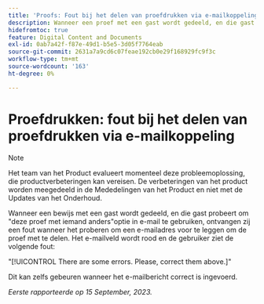 ```yaml
---
title: 'Proofs: Fout bij het delen van proefdrukken via e-mailkoppeling'
description: Wanneer een proef met een gast wordt gedeeld, en die gast probeert om deze proef met iemand anders optie in e-mail te gebruiken, ontvangen zij een fout wanneer het proberen om een e-mailadres voor te leggen om de proef met te delen. Het e-mailveld wordt rood en de gebruiker ziet een fout.
hidefromtoc: true
feature: Digital Content and Documents
exl-id: 0ab7a42f-f87e-49d1-b5e5-3d05f7764eab
source-git-commit: 2631a7a9cd6c07feae192cb0e29f168929fc9f3c
workflow-type: tm+mt
source-wordcount: '163'
ht-degree: 0%

---
```


# Proefdrukken: fout bij het delen van proefdrukken via e-mailkoppeling

>[!NOTE]
>
>Het team van het Product evalueert momenteel deze probleemoplossing, die productverbeteringen kan vereisen. De verbeteringen van het product worden meegedeeld in de Mededelingen van het Product en niet met de Updates van het Onderhoud.

Wanneer een bewijs met een gast wordt gedeeld, en die gast probeert om &quot;deze proef met iemand anders&quot;optie in e-mail te gebruiken, ontvangen zij een fout wanneer het proberen om een e-mailadres voor te leggen om de proef met te delen. Het e-mailveld wordt rood en de gebruiker ziet de volgende fout:

&quot;[!UICONTROL There are some errors. Please, correct them above.]&quot;

Dit kan zelfs gebeuren wanneer het e-mailbericht correct is ingevoerd.

_Eerste rapporteerde op 15 September, 2023._
